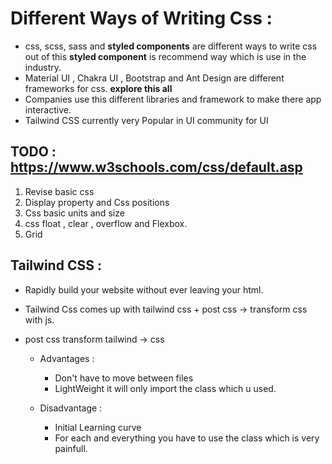 # Different Ways of Writing Css :

- css, scss, sass and **styled components** are different ways to write css out of this **styled component** is recommend way which is use in the industry.
- Material UI , Chakra UI , Bootstrap and Ant Design are different frameworks for css. **explore this all**
- Companies use this different libraries and framework to make there app interactive.
- Tailwind CSS currently very Popular in UI community for UI

## TODO : https://www.w3schools.com/css/default.asp

1. Revise basic css
2. Display property and Css positions
3. Css basic units and size
4. css float , clear , overflow and Flexbox.
5. Grid

## Tailwind CSS :

- Rapidly build your website without ever leaving your html.
- Tailwind Css comes up with tailwind css + post css -> transform css with js.
- post css transform tailwind -> css

  - Advantages :

    - Don't have to move between files
    - LightWeight it will only import the class which u used.

  - Disadvantage :
    - Initial Learning curve
    - For each and everything you have to use the class which is very painfull.
